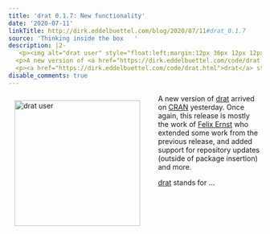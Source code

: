 ```yaml
---
title: 'drat 0.1.7: New functionality'
date: '2020-07-11'
linkTitle: http://dirk.eddelbuettel.com/blog/2020/07/11#drat_0.1.7
source: 'Thinking inside the box   '
description: |2-
   <p><img alt="drat user" style="float:left;margin:12px 36px 12px 12px;" width="250" src="http://i.imgur.com/dXKsSSK.jpg"/></p>
  <p>A new version of <a href="https://dirk.eddelbuettel.com/code/drat.html">drat</a> arrived on <a href="https://cran.r-project.org">CRAN</a> yesterday. Once again, this release is mostly the work of <a href="https://github.com/FelixErnst">Felix Ernst</a> who extended some work from the previous release, and added support for repository updates (outside of package insertion) and more.</p>
  <p><a href="https://dirk.eddelbuettel.com/code/drat.html">drat</a> stands for ...
disable_comments: true
---
```

 <p><img alt="drat user" style="float:left;margin:12px 36px 12px 12px;" width="250" src="http://i.imgur.com/dXKsSSK.jpg"/></p>
<p>A new version of <a href="https://dirk.eddelbuettel.com/code/drat.html">drat</a> arrived on <a href="https://cran.r-project.org">CRAN</a> yesterday. Once again, this release is mostly the work of <a href="https://github.com/FelixErnst">Felix Ernst</a> who extended some work from the previous release, and added support for repository updates (outside of package insertion) and more.</p>
<p><a href="https://dirk.eddelbuettel.com/code/drat.html">drat</a> stands for ...